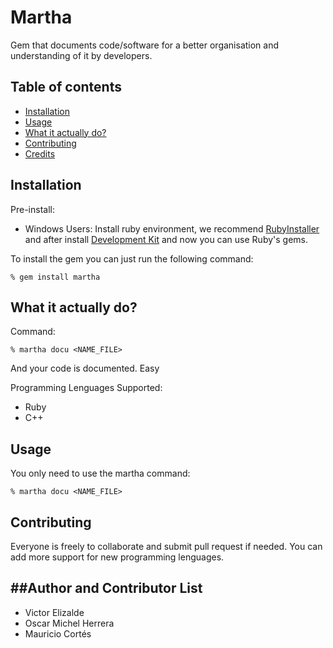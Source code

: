 # Martha
Gem that documents code/software for a better organisation and understanding of it by developers.

## Table of contents
- [Installation](#installation)
- [Usage](#usage)
- [What it actually do?](#what-it-actually-do)
- [Contributing](#contributing)
- [Credits](#author-and-contributor-list)

## Installation
Pre-install:
- Windows Users: Install ruby environment, we recommend [RubyInstaller](http://rubyinstaller.org/downloads/) and after install [Development Kit](https://github.com/oneclick/rubyinstaller/wiki/Development-Kit) and now you can use Ruby's gems.

To install the gem you can just run the following command:

```console
% gem install martha
```
## What it actually do?
Command:
```console
% martha docu <NAME_FILE>
```
And your code is documented. Easy

Programming Lenguages Supported:
- Ruby
- C++

## Usage

You only need to use the martha command:

```console
% martha docu <NAME_FILE>
```

## Contributing
Everyone is freely to collaborate and submit pull request if needed.
You can add more support for new programming lenguages.

##Author and Contributor List
-------------------
- Victor Elizalde
- Oscar Michel Herrera
- Mauricio Cortés
